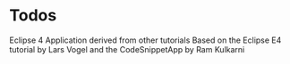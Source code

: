 Todos
=====

Eclipse 4 Application derived from other tutorials
Based on the Eclipse E4 tutorial by Lars Vogel and the CodeSnippetApp by Ram Kulkarni
